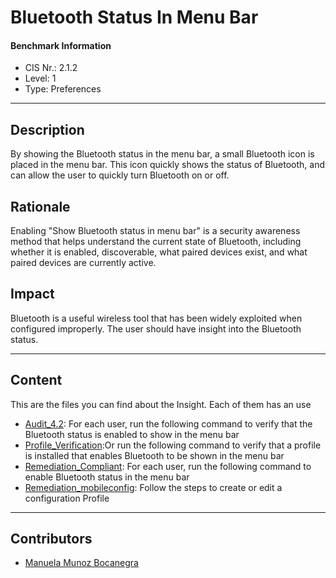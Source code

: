 # Bluetooth Status In Menu Bar
#### Benchmark Information
- CIS Nr.: 2.1.2
- Level: 1
- Type: Preferences
------------------------
## Description

By showing the Bluetooth status in the menu bar, a small Bluetooth icon is placed in the menu bar. This icon quickly shows the status of Bluetooth, and can allow the user to quickly turn Bluetooth on or off.


## Rationale

Enabling "Show Bluetooth status in menu bar" is a security awareness method that helps understand the current state of Bluetooth, including whether it is enabled, discoverable, what paired devices exist, and what paired devices are currently active.

## Impact

Bluetooth is a useful wireless tool that has been widely exploited when configured improperly. The user should have insight into the Bluetooth status.

---
## Content
This are the files you can find about the Insight. Each of them has an use 
* [Audit_4.2](https://github.com/apfelwerk/JamfProtectInsights/blob/main/PreferencesType/CIS_2.1.2_Bluetooth%20Status%20In%20Menu%20Bar/Audit_2.1.2.sh): For each user, run the following command to verify that the Bluetooth status is enabled to show in the menu bar
* [Profile_Verification](https://github.com/apfelwerk/JamfProtectInsights/blob/main/PreferencesType/CIS_2.1.2_Bluetooth%20Status%20In%20Menu%20Bar/Profile_Verification.sh):Or run the following command to verify that a profile is installed that enables Bluetooth to be shown in the menu bar
* [Remediation_Compliant](https://github.com/apfelwerk/JamfProtectInsights/blob/main/PreferencesType/CIS_2.1.2_Bluetooth%20Status%20In%20Menu%20Bar/Remediation_Compliant.sh): For each user, run the following command to enable Bluetooth status in the menu bar
* [Remediation_mobileconfig](https://github.com/apfelwerk/JamfProtectInsights/blob/main/PreferencesType/CIS_2.1.2_Bluetooth%20Status%20In%20Menu%20Bar/Remediation_Compliant.sh): Follow the steps to create or edit a configuration Profile
------------------------------------------------------------------------------------------------------------------------------------------------------------------------------------------------------------------------------------------------------------------------------------------------------------------------------
## Contributors
* [Manuela Munoz Bocanegra](https://github.com/manuelamunoz)


